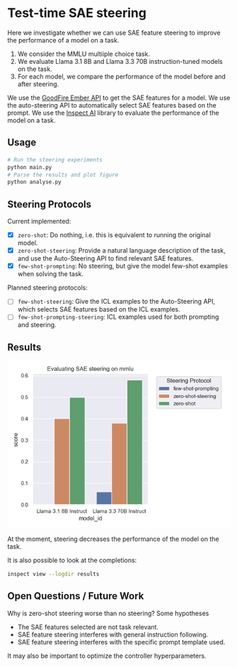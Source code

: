 # Test-time SAE steering

Here we investigate whether we can use SAE feature steering to improve the performance of a model on a task.

1. We consider the MMLU multiiple choice task.
2. We evaluate Llama 3.1 8B and Llama 3.3 70B instruction-tuned models on the task.
3. For each model, we compare the performance of the model before and after steering.

We use the [GoodFire Ember API](https://goodfire.ai) to get the SAE features for a model.
We use the auto-steering API to automatically select SAE features based on the prompt. 
We use the [Inspect AI](https://inspect.ai-safety-institute.org.uk/) library to evaluate the performance of the model on a task.

## Usage

```bash
# Run the steering experiments
python main.py 
# Parse the results and plot figure
python analyse.py
```

## Steering Protocols

Current implemented:

- [x] `zero-shot`: Do nothing, i.e. this is equivalent to running the original model.
- [x] `zero-shot-steering`: Provide a natural language description of the task, and use the Auto-Steering API to find relevant SAE features.
- [x] `few-shot-prompting`: No steering, but give the model few-shot examples when solving the task.

Planned steering protocols:

- [ ] `few-shot-steering`: Give the ICL examples to the Auto-Steering API, which selects SAE features based on the ICL examples.
- [ ] `few-shot-prompting-steering`: ICL examples used for both prompting and steering.

## Results

![plot](plot.png)

At the moment, steering decreases the performance of the model on the task.

It is also possible to look at the completions:

```bash
inspect view --logdir results
```

## Open Questions / Future Work

Why is zero-shot steering worse than no steering? Some hypotheses

- The SAE features selected are not task relevant.
- SAE feature steering interferes with general instruction following.
- SAE feature steering interferes with the specific prompt template used.

It may also be important to optimize the controller hyperparameters.
